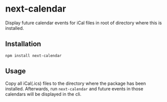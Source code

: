 # next-calendar

Display future calendar events for iCal files in root of directory where this is installed.

## Installation

`npm install next-calendar`

## Usage

Copy all iCal(.ics) files to the directory where the package has been installed.
Afterwards, run `next-calendar` and future events in those calendars will be displayed in the cli.
